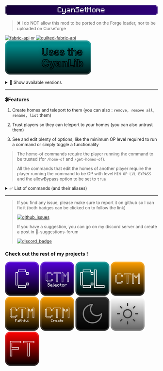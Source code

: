 ![banner](https://github.com/Aeldit/Aeldit/blob/main/cyansh/banner.png?raw=true)
<!-- modrinth_exclude.start -->
> ❌ I do NOT allow this mod to be ported on the Forge loader, nor to be uploaded on Curseforge
<!-- modrinth_exclude.end -->
[![fabric-api](https://cdn.jsdelivr.net/npm/@intergrav/devins-badges@3/assets/cozy/requires/fabric-api_vector.svg)](https://modrinth.com/mod/fabric-api)
or
[![quilted-fabric-api](https://cdn.jsdelivr.net/npm/@intergrav/devins-badges@3/assets/cozy/requires/quilted-fabric-api_vector.svg)](https://modrinth.com/mod/qsl)
[![cyanlib_badge_use](https://raw.githubusercontent.com/Aeldit/Aeldit/e84549f8cef529270bd41775357d577e1f71978a/images/cyanlib-cozy.svg)](https://modrinth.com/mod/cyanlib)

<details>
<summary>🎴 Show available versions</summary>

|  MC Version   | Up to date | Latest Version |
|:-------------:|:----------:|:--------------:|
| 1.19 - 1.19.2 |     ❌      |     0.1.4      |
|    1.19.3     |     ❌      |     0.1.0      |
|    1.19.4     |     ✅      |     latest     |
| 1.20 - 1.20.4 |     ✅      |     latest     |

</details>

***

### 💲Features

1. Create homes and teleport to them (you can also : `remove, remove all, rename, list` them)

2. Trust players so they can teleport to your homes (you can also untrust them)

3. See and edit plenty of options, like the minimum OP level required to run a command or simply toggle a functionality

> The home-of commands require the player running the command to be trusted (for `/home-of` and `/get-homes-of`).
>
> All the commands that edit the homes of another player require the player running the command to be OP with
> level `MIN_OP_LVL_BYPASS` and the allowBypass option to be set to `true`

<details>
<summary>✅ List of commands (and their aliases)</summary>

|                        Command                        |                       Description                       |              Alias               |
|:-----------------------------------------------------:|:-------------------------------------------------------:|:--------------------------------:|
|                `/set-home <home_name>`                |           Creates a home with the given name            |        `/sh <home_name>`         |
|              `/remove-home <home_name>`               |                 Removes the given home                  |        `/rh <home_name>`         |
|                  `/remove-all-homes`                  |                 Removes all your homes                  |                ❌                 |
|       `rename-home <home_name> <new_home_name>`       |           Renames the home to the given name            |                ❌                 |
|                  `/home <home_name>`                  |             Teleports you to the given home             |         `/h <home_name>`         |
|                     `/get-homes`                      |           Displays all your homes in the chat           |              `/gh`               |
|                                                       |                                                         |                                  |
|                     `/home-trust`                     |        Adds the given player to your trust list         |                ❌                 |
|                    `/home-untrust`                    |      Removes the given player from your trust list      |                ❌                 |
|                `/get-trusting-players`                |    Displays in the chat every player that trusts you    |                ❌                 |
|                `/get-trusted-players`                 |    Displays in the chat every player that you trust     |                ❌                 |
|                                                       |                                                         |                                  |
|       `/set-home-of <player_name> <home_name>`        | Creates a home for the given player with the given name | `/sho <player_name> <home_name>` |
|      `/remove-home-of <player_name> <home_name>`      |          Removes the home of the given player           | `/rho <player_name> <home_name>` |
|         `/remove-all-homes-of <player_name>`          |        Removes all the homes of the given player        |                ❌                 |
| `rename-home-of <player_name> <home_name> <new_name>` | Renames the home of the given player to the given name  |                ❌                 |
|         `/home-of <player_name> <home_name>`          |      Teleports you to the home of the given player      | `/ho <player_name> <home_name>`  |
|             `/get-homes-of <player_name>`             |    Displays all the given player's homes in the chat    |       `/gho <player_name>`       |

</details>

***

> If you find any issue, please make sure to report it on github so I can fix it (both badges can be clicked on to
> follow the link)
>
> [![github_issues](https://img.shields.io/github/issues/Aeldit/CyanSetHome?color=red&style=for-the-badge&logo=github)](https://github.com/Aeldit/CyanSetHome/issues)
>
> If you have a suggestion, you can go on my discord server and create a post in 🗽-suggestions-forum
>
> [![discord_badge](https://img.shields.io/discord/750243612473819188?color=7289da&label=DISCORD&logo=discord&logoColor=7289da&style=for-the-badge)](https://discord.gg/PcYPpqzhKS)

### Check out the rest of my projects !

[![cyan_badge](https://raw.githubusercontent.com/Aeldit/Aeldit/bef8e5f6a837ee8c3479a2550e92c0ac028200f3/images/cyan-cozy-minimal.svg)](https://modrinth.com/mod/cyan)
[![ctms_badge](https://raw.githubusercontent.com/Aeldit/Aeldit/d668bc7cd71d654d2331905a5ad425283dedab94/images/ctms-cozy-minimal.svg)](https://modrinth.com/mod/ctm-selector)
[![cyanlib_badge](https://raw.githubusercontent.com/Aeldit/Aeldit/bef8e5f6a837ee8c3479a2550e92c0ac028200f3/images/cyanlib-cozy-minimal.svg)](https://modrinth.com/mod/cyanlib)
[![ctm_badge](https://raw.githubusercontent.com/Aeldit/Aeldit/e2fb5f7ffe92301f627540cebca28d9aa90c641d/images/ctm-cozy-minimal.svg)](https://modrinth.com/resourcepack/ctm-of-fabric)
[![ctm_faithful_badge](https://raw.githubusercontent.com/Aeldit/Aeldit/54529d9dbb33d35184f386269c889cef818e7e79/images/ctm-faithful-cozy-minimal.svg)](https://modrinth.com/resourcepack/ctm-faithful)
[![ctm_create_badge](https://raw.githubusercontent.com/Aeldit/Aeldit/54529d9dbb33d35184f386269c889cef818e7e79/images/ctm-create-cozy-minimal.svg)](https://modrinth.com/resourcepack/ctm-create)
[![dark_gui_badge](https://raw.githubusercontent.com/Aeldit/Aeldit/2f4a47b3752b28cbcd13c6d76c66a803d7fe1df5/images/dark-gui-cozy-minimal.svg)](https://modrinth.com/resourcepack/dark-smooth-gui)
[![light_gui_badge](https://raw.githubusercontent.com/Aeldit/Aeldit/2f4a47b3752b28cbcd13c6d76c66a803d7fe1df5/images/light-gui-cozy-minimal.svg)](https://modrinth.com/resourcepack/light-smooth-gui)
[![floating_texts_badge](https://raw.githubusercontent.com/Aeldit/Aeldit/c4163b0470c0d710ba2cd3314cd241b5669ef175/images/floating-texts-cozy-minimal.svg)](https://modrinth.com/datapack/floating-texts)
